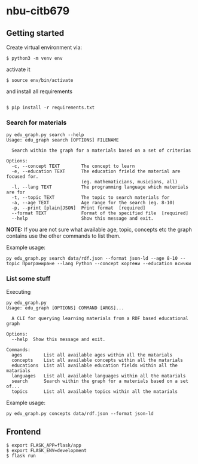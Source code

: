 # nbu-citb679

## Getting started

Create virtual environment via:

```shell
$ python3 -m venv env
```

activate it

```shell
$ source env/bin/activate
```

and install all requirements

```shell

$ pip install -r requirements.txt
```

### Search for materials

```
py edu_graph.py search --help
Usage: edu_graph search [OPTIONS] FILENAME

  Search within the graph for a materials based on a set of criterias

Options:
  -c, --concept TEXT        The concept to learn
  -e, --education TEXT      The education frield the material are focused for.
                            (eg. mathematicians, musicians, all)
  -l, --lang TEXT           The programming language which materials are for
  -t, --topic TEXT          The topic to search materials for
  -a, --age TEXT            Age range for the search (eg. 8-10)
  -p, --print [plain|JSON]  Print format  [required]
  --format TEXT             Format of the specified file  [required]
  --help                    Show this message and exit.
```

**NOTE:** If you are not sure what available age, topic, concepts etc the graph contains use the other commands to list them.

Example usage:

```
py edu_graph.py search data/rdf.json --format json-ld --age 8-10 --topic Програмиране --lang Python --concept кортежи --education всички
```

### List some stuff

Executing

```
py edu_graph.py
Usage: edu_graph [OPTIONS] COMMAND [ARGS]...

  A CLI for querying learning materials from a RDF based educational graph

Options:
  --help  Show this message and exit.

Commands:
  ages        List all available ages within all the matarials
  concepts    List all available concepts within all the matarials
  educations  List all available education fields within all the matarials
  languages   List all available languages within all the matarials
  search      Search within the graph for a materials based on a set of...
  topics      List all available topics within all the matarials
```

Example usage:

```
py edu_graph.py concepts data/rdf.json --format json-ld
```

## Frontend

```
$ export FLASK_APP=flask/app
$ export FLASK_ENV=development
$ flask run
```
